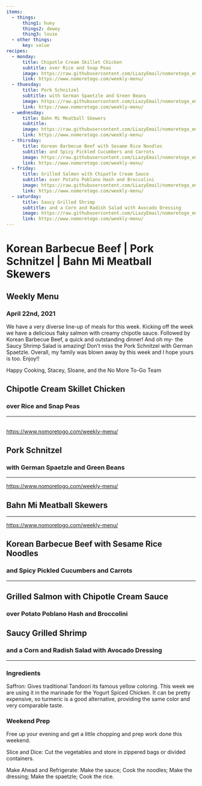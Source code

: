 ```yaml
---
items:
  - things:
      thing1: huey
      things2: dewey
      thing3: louie
  - other things:
      key: value
recipes:
  - monday:
      title: Chipotle Cream Skillet Chicken
      subtitle: over Rice and Snap Peas
      image: https://raw.githubusercontent.com/LLazyEmail/nomoretogo_email_template/main/data/images/recipe1.jpeg
      link: https://www.nomoretogo.com/weekly-menu/
  - thuesday:
      title: Pork Schnitzel
      subtitle: with German Spaetzle and Green Beans
      image: https://raw.githubusercontent.com/LLazyEmail/nomoretogo_email_template/main/data/images/recipe2.jpeg
      link: https://www.nomoretogo.com/weekly-menu/
  - wednesday:
      title: Bahn Mi Meatball Skewers
      subtitle: 
      image: https://raw.githubusercontent.com/LLazyEmail/nomoretogo_email_template/main/data/images/recipe3.jpeg
      link: https://www.nomoretogo.com/weekly-menu/
  - thirsday:
      title: Korean Barbecue Beef with Sesame Rice Noodles
      subtitle: and Spicy Pickled Cucumbers and Carrots
      image: https://raw.githubusercontent.com/LLazyEmail/nomoretogo_email_template/main/data/images/recipe4.jpeg
      link: https://www.nomoretogo.com/weekly-menu/
  - friday:
      title: Grilled Salmon with Chipotle Cream Sauce
      subtitle: over Potato Poblano Hash and Broccolini
      image: https://raw.githubusercontent.com/LLazyEmail/nomoretogo_email_template/main/data/images/recipe5.jpeg
      link: https://www.nomoretogo.com/weekly-menu/
  - saturday:
      title: Saucy Grilled Shrimp   
      subtitle: and a Corn and Radish Salad with Avocado Dressing
      image: https://raw.githubusercontent.com/LLazyEmail/nomoretogo_email_template/main/data/images/recipe6.jpeg
      link: https://www.nomoretogo.com/weekly-menu/
---
```



# Korean Barbecue Beef | Pork Schnitzel | Bahn Mi Meatball Skewers


## Weekly Menu
### April 22nd, 2021

We have a very diverse line-up of meals for this week. Kicking off the week we have a delicious flaky salmon with creamy chipotle sauce. Followed by Korean Barbecue Beef, a quick and outstanding dinner! And oh my- the Saucy Shrimp Salad is amazing! Don’t miss the Pork Schnitzel with German Spaetzle. Overall, my family was blown away by this week and I hope yours is too. Enjoy!!

Happy Cooking, 
Stacey, Sloane, and the No More To-Go Team




      
[](https://www.nomoretogo.com/weekly-menu/)

[](https://raw.githubusercontent.com/LLazyEmail/nomoretogo_email_template/main/data/images/recipe1.jpeg)


## Chipotle Cream Skillet Chicken
### over Rice and Snap Peas


---





[]()  
[](https://raw.githubusercontent.com/LLazyEmail/nomoretogo_email_template/main/data/images/recipe2.jpeg)
https://www.nomoretogo.com/weekly-menu/   

## Pork Schnitzel
### with German Spaetzle and Green Beans

---



[]()
[](https://raw.githubusercontent.com/LLazyEmail/nomoretogo_email_template/main/data/images/recipe3.jpeg)
https://www.nomoretogo.com/weekly-menu/


## Bahn Mi Meatball Skewers


---
    
  
[]()
[](https://raw.githubusercontent.com/LLazyEmail/nomoretogo_email_template/main/data/images/recipe4.jpeg)

https://www.nomoretogo.com/weekly-menu/
      
## Korean Barbecue Beef with Sesame Rice Noodles
### and Spicy Pickled Cucumbers and Carrots



---

   
[](https://www.nomoretogo.com/weekly-menu/)
[](https://raw.githubusercontent.com/LLazyEmail/nomoretogo_email_template/main/data/images/recipe5.jpeg)

  
      
## Grilled Salmon with Chipotle Cream Sauce
### over Potato Poblano Hash and Broccolini





    
[](https://www.nomoretogo.com/weekly-menu/)
[](https://raw.githubusercontent.com/LLazyEmail/nomoretogo_email_template/main/data/images/recipe6.jpeg)

      
      
## Saucy Grilled Shrimp      
### and a Corn and Radish Salad with Avocado Dressing


---


### Ingredients

Saffron: Gives traditional Tandoori its famous yellow coloring. This week we are using it in the marinade for the Yogurt Spiced Chicken. It can be pretty expensive, so turmeric is a good alternative, providing the same color and very comparable taste.

### Weekend Prep

Free up your evening and get a little chopping and prep work done this weekend.

Slice and Dice: Cut the vegetables and store in zippered bags or divided containers.

Make Ahead and Refrigerate: Make the sauce; Cook the noodles; Make the dressing; Make the spaetzle; Cook the rice.
